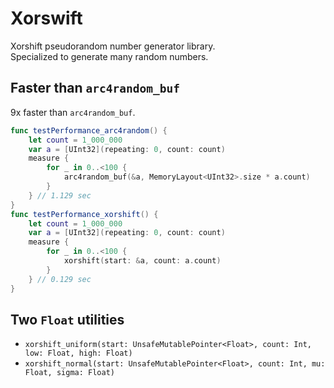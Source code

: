 # Xorswift
Xorshift pseudorandom number generator library.  
Specialized to generate many random numbers.  

## Faster than `arc4random_buf`

9x faster than `arc4random_buf`.

```swift
func testPerformance_arc4random() {
    let count = 1_000_000
    var a = [UInt32](repeating: 0, count: count)
    measure {
        for _ in 0..<100 {
            arc4random_buf(&a, MemoryLayout<UInt32>.size * a.count)
        }
    } // 1.129 sec
}
func testPerformance_xorshift() {
    let count = 1_000_000
    var a = [UInt32](repeating: 0, count: count)
    measure {
        for _ in 0..<100 {
            xorshift(start: &a, count: a.count)
        }
    } // 0.129 sec
}
```

## Two `Float` utilities

- `xorshift_uniform(start: UnsafeMutablePointer<Float>, count: Int, low: Float, high: Float)`
- `xorshift_normal(start: UnsafeMutablePointer<Float>, count: Int, mu: Float, sigma: Float)`
